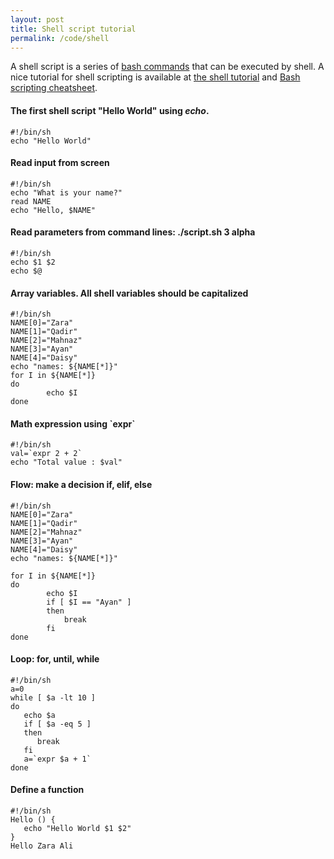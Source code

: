 ```yaml
---
layout: post
title: Shell script tutorial
permalink: /code/shell
---
```


A shell script is a series of [bash commands](https://ss64.com/bash/) that can be executed by shell. A nice tutorial for shell scripting is available at [the shell tutorial](https://www.tutorialspoint.com/unix/shell_scripting.htm) and [Bash scripting cheatsheet](https://devhints.io/bash).

#### The first shell script "Hello World" using *echo*.
```shell
#!/bin/sh
echo "Hello World"
```

#### Read input from screen
```shell
#!/bin/sh
echo "What is your name?"
read NAME
echo "Hello, $NAME"
```

#### Read parameters from command lines: ./script.sh 3 alpha
```shell
#!/bin/sh
echo $1 $2
echo $@
```

#### Array variables. All shell variables should be capitalized
```shell
#!/bin/sh
NAME[0]="Zara"
NAME[1]="Qadir"
NAME[2]="Mahnaz"
NAME[3]="Ayan"
NAME[4]="Daisy"
echo "names: ${NAME[*]}"
for I in ${NAME[*]}
do
        echo $I
done
```

#### Math expression using \`expr\`
```shell
#!/bin/sh
val=`expr 2 + 2`
echo "Total value : $val"
```

#### Flow: make a decision if, elif, else

```shell
#!/bin/sh
NAME[0]="Zara"
NAME[1]="Qadir"
NAME[2]="Mahnaz"
NAME[3]="Ayan"
NAME[4]="Daisy"
echo "names: ${NAME[*]}"

for I in ${NAME[*]}
do
        echo $I
        if [ $I == "Ayan" ] 
        then
            break
        fi
done
```

#### Loop: for, until, while
```shell
#!/bin/sh
a=0
while [ $a -lt 10 ]
do
   echo $a
   if [ $a -eq 5 ]
   then
      break
   fi
   a=`expr $a + 1`
done
```

#### Define a function
```shell
#!/bin/sh
Hello () {
   echo "Hello World $1 $2"
}
Hello Zara Ali
```


